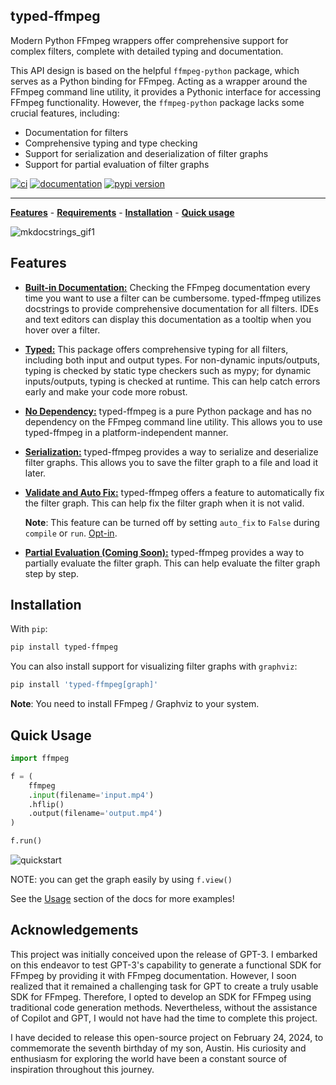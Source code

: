 ## typed-ffmpeg

Modern Python FFmpeg wrappers offer comprehensive support for complex filters, complete with detailed typing and documentation.

This API design is based on the helpful `ffmpeg-python` package, which serves as a Python binding for FFmpeg. Acting as a wrapper around the FFmpeg command line utility, it provides a Pythonic interface for accessing FFmpeg functionality. However, the `ffmpeg-python` package lacks some crucial features, including:

- Documentation for filters
- Comprehensive typing and type checking
- Support for serialization and deserialization of filter graphs
- Support for partial evaluation of filter graphs


[![ci](https://github.com/livingbio/typed-ffmpeg/workflows/ci/badge.svg)](https://github.com/livingbio/typed-ffmpeg/actions?query=workflow%3Aci)
[![documentation](https://img.shields.io/badge/docs-mkdocs%20material-blue.svg?style=flat)](https://livingbio.github.io/typed-ffmpeg/)
[![pypi version](https://img.shields.io/pypi/v/typed-ffmpeg.svg)](https://pypi.org/project/typed-ffmpeg/)

---

**[Features](#features)** - **[Requirements](#requirements)** - **[Installation](#installation)** - **[Quick usage](#quick-usage)**

![mkdocstrings_gif1](https://user-images.githubusercontent.com/3999221/77157604-fb807480-6aa1-11ea-99e0-d092371d4de0.gif)

## Features
- [**Built-in Documentation:**](https://mkdocstrings.github.io/theming/)
  Checking the FFmpeg documentation every time you want to use a filter can be cumbersome. typed-ffmpeg utilizes docstrings to provide comprehensive documentation for all filters. IDEs and text editors can display this documentation as a tooltip when you hover over a filter.

- [**Typed:**](https://mkdocstrings.github.io/handlers/overview/)
  This package offers comprehensive typing for all filters, including both input and output types. For non-dynamic inputs/outputs, typing is checked by static type checkers such as mypy; for dynamic inputs/outputs, typing is checked at runtime. This can help catch errors early and make your code more robust.

- [**No Dependency:**](https://mkdocstrings.github.io/usage/#cross-references-to-other-projects-inventories)
  typed-ffmpeg is a pure Python package and has no dependency on the FFmpeg command line utility. This allows you to use typed-ffmpeg in a platform-independent manner.

- [**Serialization:**](https://mkdocstrings.github.io/usage/#cross-references-to-other-projects-inventories)
  typed-ffmpeg provides a way to serialize and deserialize filter graphs. This allows you to save the filter graph to a file and load it later.

- [**Validate and Auto Fix:**](https://mkdocstrings.github.io/usage/#cross-references)
  typed-ffmpeg offers a feature to automatically fix the filter graph. This can help fix the filter graph when it is not valid.

    **Note**: This feature can be turned off by setting `auto_fix` to `False` during `compile` or `run`.
    [Opt-in](https://mkdocstrings.github.io/usage/#cross-references-to-any-markdown-heading).

- [**Partial Evaluation (Coming Soon):**](https://mkdocstrings.github.io/usage/)
  typed-ffmpeg provides a way to partially evaluate the filter graph. This can help evaluate the filter graph step by step.

## Installation

With `pip`:

```bash
pip install typed-ffmpeg
```

You can also install support for visualizing filter graphs with `graphviz`:

```bash
pip install 'typed-ffmpeg[graph]'
```

**Note**: You need to install FFmpeg / Graphviz to your system.

## Quick Usage

```python
import ffmpeg

f = (
    ffmpeg
    .input(filename='input.mp4')
    .hflip()
    .output(filename='output.mp4')
)

f.run()
```
![quickstart](quickstart.png)

NOTE: you can get the graph easily by using `f.view()`

See the [Usage](https://mkdocstrings.github.io/usage) section of the docs for more examples!

## Acknowledgements

This project was initially conceived upon the release of GPT-3. I embarked on this endeavor to test GPT-3's capability to generate a functional SDK for FFmpeg by providing it with FFmpeg documentation. However, I soon realized that it remained a challenging task for GPT to create a truly usable SDK for FFmpeg. Therefore, I opted to develop an SDK for FFmpeg using traditional code generation methods. Nevertheless, without the assistance of Copilot and GPT, I would not have had the time to complete this project.

I have decided to release this open-source project on February 24, 2024, to commemorate the seventh birthday of my son, Austin. His curiosity and enthusiasm for exploring the world have been a constant source of inspiration throughout this journey.
